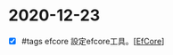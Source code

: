 # 2020-12-23

- [x] #tags efcore 設定efcore工具。[[EfCore]]

[//begin]: # "Autogenerated link references for markdown compatibility"
[EfCore]: ../../develop/tool/persistent/Efcore/efcore.md "EfCore"
[//end]: # "Autogenerated link references"
